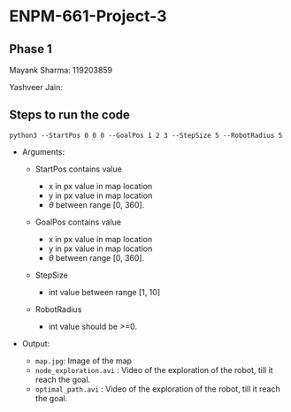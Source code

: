 # ENPM-661-Project-3

## Phase 1
Mayank Sharma: 119203859

Yashveer Jain: 

## Steps to run the code
```
python3 --StartPos 0 0 0 --GoalPos 1 2 3 --StepSize 5 --RobotRadius 5
```
* Arguments:
    - StartPos contains value
        - x in px value in map location
        - y in px value in map location
        - $\theta$ between range [0, 360].
    - GoalPos contains value
        - x in px value in map location
        - y in px value in map location
        - $\theta$ between range [0, 360].
    - StepSize
        - int value between range [1, 10]
    
    - RobotRadius
        - int value should be >=0.

* Output:
    - `map.jpg`: Image of the map
    - `node_exploration.avi` : Video of the exploration of the robot, till it reach the goal.
    - `optimal_path.avi` : Video of the exploration of the robot, till it reach the goal.